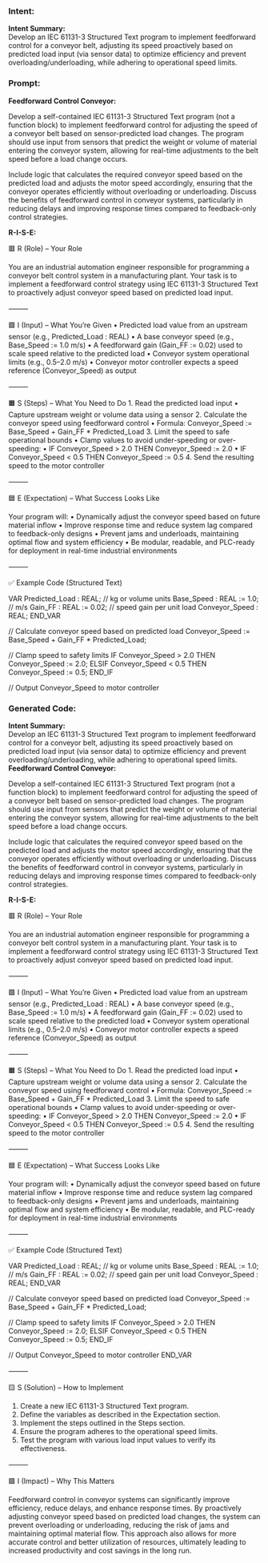 ### Intent:
**Intent Summary:**  
Develop an IEC 61131-3 Structured Text program to implement feedforward control for a conveyor belt, adjusting its speed proactively based on predicted load input (via sensor data) to optimize efficiency and prevent overloading/underloading, while adhering to operational speed limits.

### Prompt:
**Feedforward Control Conveyor:**

Develop a self-contained IEC 61131-3 Structured Text program (not a function block) to implement feedforward control for adjusting the speed of a conveyor belt based on sensor-predicted load changes. The program should use input from sensors that predict the weight or volume of material entering the conveyor system, allowing for real-time adjustments to the belt speed before a load change occurs.

Include logic that calculates the required conveyor speed based on the predicted load and adjusts the motor speed accordingly, ensuring that the conveyor operates efficiently without overloading or underloading. Discuss the benefits of feedforward control in conveyor systems, particularly in reducing delays and improving response times compared to feedback-only control strategies.


**R-I-S-E:**

🟥 R (Role) – Your Role

You are an industrial automation engineer responsible for programming a conveyor belt control system in a manufacturing plant. Your task is to implement a feedforward control strategy using IEC 61131-3 Structured Text to proactively adjust conveyor speed based on predicted load input.

⸻

🟩 I (Input) – What You’re Given
	•	Predicted load value from an upstream sensor (e.g., Predicted_Load : REAL)
	•	A base conveyor speed (e.g., Base_Speed := 1.0 m/s)
	•	A feedforward gain (Gain_FF := 0.02) used to scale speed relative to the predicted load
	•	Conveyor system operational limits (e.g., 0.5–2.0 m/s)
	•	Conveyor motor controller expects a speed reference (Conveyor_Speed) as output

⸻

🟧 S (Steps) – What You Need to Do
	1.	Read the predicted load input
	•	Capture upstream weight or volume data using a sensor
	2.	Calculate the conveyor speed using feedforward control
	•	Formula: Conveyor_Speed := Base_Speed + Gain_FF * Predicted_Load
	3.	Limit the speed to safe operational bounds
	•	Clamp values to avoid under-speeding or over-speeding:
	•	IF Conveyor_Speed > 2.0 THEN Conveyor_Speed := 2.0
	•	IF Conveyor_Speed < 0.5 THEN Conveyor_Speed := 0.5
	4.	Send the resulting speed to the motor controller

⸻

🟦 E (Expectation) – What Success Looks Like

Your program will:
	•	Dynamically adjust the conveyor speed based on future material inflow
	•	Improve response time and reduce system lag compared to feedback-only designs
	•	Prevent jams and underloads, maintaining optimal flow and system efficiency
	•	Be modular, readable, and PLC-ready for deployment in real-time industrial environments

⸻

✅ Example Code (Structured Text)

VAR
    Predicted_Load : REAL;         // kg or volume units
    Base_Speed : REAL := 1.0;      // m/s
    Gain_FF : REAL := 0.02;        // speed gain per unit load
    Conveyor_Speed : REAL;
END_VAR

// Calculate conveyor speed based on predicted load
Conveyor_Speed := Base_Speed + Gain_FF * Predicted_Load;

// Clamp speed to safety limits
IF Conveyor_Speed > 2.0 THEN
    Conveyor_Speed := 2.0;
ELSIF Conveyor_Speed < 0.5 THEN
    Conveyor_Speed := 0.5;
END_IF

// Output Conveyor_Speed to motor controller

### Generated Code:
**Intent Summary:**  
Develop an IEC 61131-3 Structured Text program to implement feedforward control for a conveyor belt, adjusting its speed proactively based on predicted load input (via sensor data) to optimize efficiency and prevent overloading/underloading, while adhering to operational speed limits.
**Feedforward Control Conveyor:**

Develop a self-contained IEC 61131-3 Structured Text program (not a function block) to implement feedforward control for adjusting the speed of a conveyor belt based on sensor-predicted load changes. The program should use input from sensors that predict the weight or volume of material entering the conveyor system, allowing for real-time adjustments to the belt speed before a load change occurs.

Include logic that calculates the required conveyor speed based on the predicted load and adjusts the motor speed accordingly, ensuring that the conveyor operates efficiently without overloading or underloading. Discuss the benefits of feedforward control in conveyor systems, particularly in reducing delays and improving response times compared to feedback-only control strategies.


**R-I-S-E:**

🟥 R (Role) – Your Role

You are an industrial automation engineer responsible for programming a conveyor belt control system in a manufacturing plant. Your task is to implement a feedforward control strategy using IEC 61131-3 Structured Text to proactively adjust conveyor speed based on predicted load input.

⸻

🟩 I (Input) – What You’re Given
	•	Predicted load value from an upstream sensor (e.g., Predicted_Load : REAL)
	•	A base conveyor speed (e.g., Base_Speed := 1.0 m/s)
	•	A feedforward gain (Gain_FF := 0.02) used to scale speed relative to the predicted load
	•	Conveyor system operational limits (e.g., 0.5–2.0 m/s)
	•	Conveyor motor controller expects a speed reference (Conveyor_Speed) as output

⸻

🟧 S (Steps) – What You Need to Do
	1.	Read the predicted load input
	•	Capture upstream weight or volume data using a sensor
	2.	Calculate the conveyor speed using feedforward control
	•	Formula: Conveyor_Speed := Base_Speed + Gain_FF * Predicted_Load
	3.	Limit the speed to safe operational bounds
	•	Clamp values to avoid under-speeding or over-speeding:
	•	IF Conveyor_Speed > 2.0 THEN Conveyor_Speed := 2.0
	•	IF Conveyor_Speed < 0.5 THEN Conveyor_Speed := 0.5
	4.	Send the resulting speed to the motor controller

⸻

🟦 E (Expectation) – What Success Looks Like

Your program will:
	•	Dynamically adjust the conveyor speed based on future material inflow
	•	Improve response time and reduce system lag compared to feedback-only designs
	•	Prevent jams and underloads, maintaining optimal flow and system efficiency
	•	Be modular, readable, and PLC-ready for deployment in real-time industrial environments

⸻

✅ Example Code (Structured Text)

VAR
    Predicted_Load : REAL;         // kg or volume units
    Base_Speed : REAL := 1.0;      // m/s
    Gain_FF : REAL := 0.02;        // speed gain per unit load
    Conveyor_Speed : REAL;
END_VAR

// Calculate conveyor speed based on predicted load
Conveyor_Speed := Base_Speed + Gain_FF * Predicted_Load;

// Clamp speed to safety limits
IF Conveyor_Speed > 2.0 THEN
    Conveyor_Speed := 2.0;
ELSIF Conveyor_Speed < 0.5 THEN
    Conveyor_Speed := 0.5;
END_IF

// Output Conveyor_Speed to motor controller
END_VAR

⸻

🟨 S (Solution) – How to Implement

1.	Create a new IEC 61131-3 Structured Text program.
2.	Define the variables as described in the Expectation section.
3.	Implement the steps outlined in the Steps section.
4.	Ensure the program adheres to the operational speed limits.
5.	Test the program with various load input values to verify its effectiveness.

⸻

🟩 I (Impact) – Why This Matters

Feedforward control in conveyor systems can significantly improve efficiency, reduce delays, and enhance response times. By proactively adjusting conveyor speed based on predicted load changes, the system can prevent overloading or underloading, reducing the risk of jams and maintaining optimal material flow. This approach also allows for more accurate control and better utilization of resources, ultimately leading to increased productivity and cost savings in the long run.
